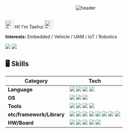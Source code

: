 <p align="center">
  <img src="https://capsule-render.vercel.app/api?type=waving&color=gradient&customColorList=10&height=200&text=Taehui's%20GITHUB&fontSize=50&animation=twinkling&fontAlign=50&fontAlignY=36" alt="header"/>
</p>


<br>
<img src="https://raw.githubusercontent.com/Tarikul-Islam-Anik/Animated-Fluent-Emojis/master/Emojis/Animals/Penguin.png" alt="Penguin" width="25" height="25" /> Hi! I'm Taehui <img src="https://raw.githubusercontent.com/Tarikul-Islam-Anik/Animated-Fluent-Emojis/master/Emojis/Animals/Penguin.png" alt="Penguin" width="25" height="25" />

**Interests:** Embedded / Vehicle / UAM / IoT / Robotics

<p>
  <!-- Tistory -->
  <a href="https://justdoit-coding.tistory.com/"><img src="https://img.shields.io/badge/Tech Blog-000000?style=flat-square&logo=tistory&logoColor=white"/></a>
  <!-- LinkedIn -->
  <a href="https://www.linkedin.com/feed/"><img src="https://img.shields.io/badge/LinkedIn-0A66C2?style=flat-square&logo=linkedin&logoColor=white"/></a>
  <!-- Notion -->
</p>

<!--
## 🎙️ Video

## 📋 Projects & Research
학교 플젝
CRC

## 🏆 Awards

## ⭐ boot camp

## 📝 Papers
타겟 드론
이온풍

-->

## 🖥️ Skills

| **Category**      | **Tech** |
| ----------------- | -------- |
| **Language** | <a href="#"><img src="https://img.shields.io/badge/Python-3776AB?style=flat-square&logo=python&logoColor=white"/></a> <a href="#"><img src="https://img.shields.io/badge/C-00599C?style=flat-square&logo=c&logoColor=white"/></a> <a href="#"><img src="https://img.shields.io/badge/C++-00599C?style=flat-square&logo=c%2B%2B&logoColor=white"/></a> <a href="#"><img src="https://img.shields.io/badge/MATLAB-0076A8?style=flat-square&logo=mathworks&logoColor=white"/></a> |
| **OS** | <a href="#"><img src="https://img.shields.io/badge/Linux-FCC624?style=flat-square&logo=linux&logoColor=black"/></a> <a href="#"><img src="https://img.shields.io/badge/Windows-0078D6?style=flat-square&logo=windows&logoColor=white"/></a> <a href="#"><img src="https://img.shields.io/badge/WSL-0a97f5?style=flat-square&logo=linux&logoColor=white"/></a> |
| **Tools** | <a href="#"><img src="https://img.shields.io/badge/Git-F05032?style=flat-square&logo=git&logoColor=white"/></a> <a href="#"><img src="https://img.shields.io/badge/Jira-0052CC?style=flat-square&logo=jira&logoColor=white"/></a> <a href="#"><img src="https://img.shields.io/badge/Confluence-172B4D?style=flat-square&logo=confluence&logoColor=white"/></a> <a href="#"><img src="https://img.shields.io/badge/Notion-000000?style=flat-square&logo=notion&logoColor=white"/></a> |
| **etc/framework/Library** | <a href="#"><img src="https://img.shields.io/badge/Simulink-EE5C22?style=flat-square&logo=mathworks&logoColor=white"/></a> <a href="#"><img src="https://img.shields.io/badge/OpenCV-5C3EE8?style=flat-square&logo=opencv&logoColor=white"/></a> <a href="#"><img src="https://img.shields.io/badge/PyTorch-EE4C2C?style=flat-square&logo=pytorch&logoColor=white"/></a> <a href="#"><img src="https://img.shields.io/badge/TensorFlow-FF6F00?style=flat-square&logo=tensorflow&logoColor=white"/></a> <a href="#"><img src="https://img.shields.io/badge/SLAM-0Cc7b7?style=flat-square&logo=semantic-release&logoColor=white"/></a> <a href="#"><img src="https://img.shields.io/badge/ROS-22314E?style=flat-square&logo=ros&logoColor=white"/></a> <a href="#"><img src="https://img.shields.io/badge/OrCAD-ED1C24?style=flat-square&logoColor=white"/></a> <a href="#"><img src="https://img.shields.io/badge/Gazebo-8E24AA?style=flat-square&logo=gnometerminal&logoColor=white"/></a> |
| **HW/Board** | <a href="#"><img src="https://img.shields.io/badge/Arduino-00979D?style=flat-square&logo=arduino&logoColor=white"/></a> <a href="#"><img src="https://img.shields.io/badge/Raspberry%20Pi-A22846?style=flat-square&logo=raspberrypi&logoColor=white"/></a> <a href="#"><img src="https://img.shields.io/badge/Jetson%20Nano-76B900?style=flat-square&logo=nvidia&logoColor=white"/></a> <a href="#"><img src="https://img.shields.io/badge/Infineon%20TC3XX-009999?style=flat-square&logo=infineon&logoColor=white"/></a> <a href="#"><img src="https://img.shields.io/badge/STM32-03234B?style=flat-square&logo=stmicroelectronics&logoColor=white"/></a> |


